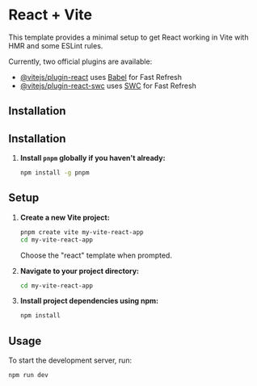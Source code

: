 # React + Vite

This template provides a minimal setup to get React working in Vite with HMR and some ESLint rules.

Currently, two official plugins are available:

- [@vitejs/plugin-react](https://github.com/vitejs/vite-plugin-react/blob/main/packages/plugin-react/README.md) uses [Babel](https://babeljs.io/) for Fast Refresh
- [@vitejs/plugin-react-swc](https://github.com/vitejs/vite-plugin-react-swc) uses [SWC](https://swc.rs/) for Fast Refresh

## Installation

## Installation

1. **Install `pnpm` globally if you haven't already:**

   ```sh
   npm install -g pnpm
   ```

## Setup

1. **Create a new Vite project:**

   ```sh
   pnpm create vite my-vite-react-app
   cd my-vite-react-app
   ```

   Choose the "react" template when prompted.

2. **Navigate to your project directory:**

   ```sh
   cd my-vite-react-app
   ```

3. **Install project dependencies using npm:**

   ```sh
   npm install
   ```

## Usage

To start the development server, run:

```sh
npm run dev
```
